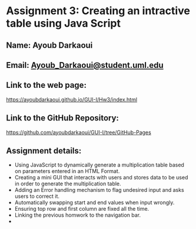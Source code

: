 # Assignment 3: Creating an intractive table using Java Script

## Name: Ayoub Darkaoui
## Email: Ayoub_Darkaoui@student.uml.edu

## Link to the web page:
https://ayoubdarkaoui.github.io/GUI-I/Hw3/index.html

## Link to the GitHub Repository: 
https://github.com/ayoubdarkaoui/GUI-I/tree/GitHub-Pages


## Assignment details: 

- Using JavaScript to dynamically generate a multiplication table based on parameters entered in an HTML Format. 
- Creating a mini GUI that interacts with users and stores data to be used in order to generate the multiplication table. 
- Adding an Error handling mechanism to flag undesired input and asks users to correct it. 
- Automatically swapping start and end values when input wrongly. 
- Ensuring top row and first column are fixed all the time. 
- Linking the previous homwork to the navigation bar. 
- 
